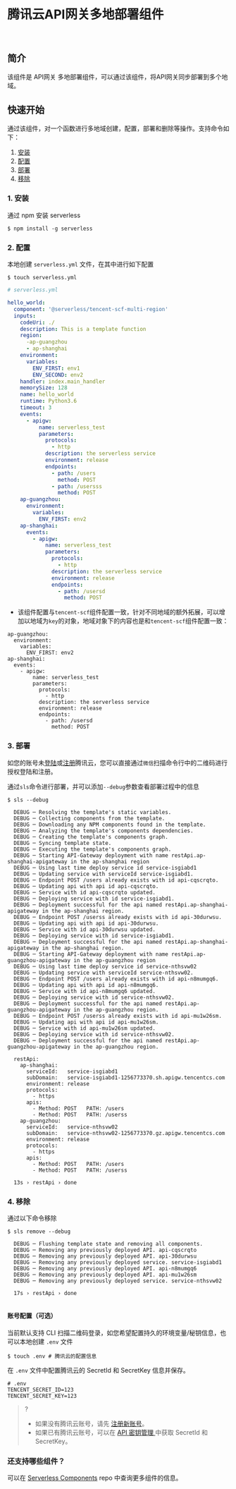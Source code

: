 # 腾讯云API网关多地部署组件

&nbsp;

## 简介

该组件是 API网关 多地部署组件，可以通过该组件，将API网关同步部署到多个地域。

## 快速开始

通过该组件，对一个函数进行多地域创建，配置，部署和删除等操作。支持命令如下：

1. [安装](#1-安装)
2. [配置](#2-配置)
3. [部署](#3-部署)
4. [移除](#4-移除)

### 1. 安装

通过 npm 安装 serverless

```console
$ npm install -g serverless
```

### 2. 配置

本地创建 `serverless.yml` 文件，在其中进行如下配置

```console
$ touch serverless.yml
```

```yml
# serverless.yml

hello_world:
  component: '@serverless/tencent-scf-multi-region'
  inputs:
    codeUri: ./
    description: This is a template function
    region: 
      -ap-guangzhou
      - ap-shanghai
    environment:
      variables:
        ENV_FIRST: env1
        ENV_SECOND: env2
    handler: index.main_handler
    memorySize: 128
    name: hello_world
    runtime: Python3.6
    timeout: 3
    events:
      - apigw:
          name: serverless_test
          parameters:
            protocols:
              - http
            description: the serverless service
            environment: release
            endpoints:
              - path: /users
                method: POST
              - path: /usersss
                method: POST
    ap-guangzhou:
      environment:
        variables:
          ENV_FIRST: env2
    ap-shanghai:
      events:
        - apigw:
            name: serverless_test
            parameters:
              protocols:
                - http
              description: the serverless service
              environment: release
              endpoints:
                - path: /usersd
                  method: POST

```

- 该组件配置与`tencent-scf`组件配置一致，针对不同地域的额外拓展，可以增加以地域为`key`的对象，地域对象下的内容也是和`tencent-scf`组件配置一致：

```text
ap-guangzhou:
  environment:
    variables:
      ENV_FIRST: env2
ap-shanghai:
  events:
    - apigw:
        name: serverless_test
        parameters:
          protocols:
            - http
          description: the serverless service
          environment: release
          endpoints:
            - path: /usersd
              method: POST
```

### 3. 部署

如您的账号未[登陆](https://cloud.tencent.com/login)或[注册](https://cloud.tencent.com/register)腾讯云，您可以直接通过`微信`扫描命令行中的二维码进行授权登陆和注册。

通过`sls`命令进行部署，并可以添加`--debug`参数查看部署过程中的信息

```
$ sls --debug
  
  DEBUG ─ Resolving the template's static variables.
  DEBUG ─ Collecting components from the template.
  DEBUG ─ Downloading any NPM components found in the template.
  DEBUG ─ Analyzing the template's components dependencies.
  DEBUG ─ Creating the template's components graph.
  DEBUG ─ Syncing template state.
  DEBUG ─ Executing the template's components graph.
  DEBUG ─ Starting API-Gateway deployment with name restApi.ap-shanghai-apigateway in the ap-shanghai region
  DEBUG ─ Using last time deploy service id service-isgiabd1
  DEBUG ─ Updating service with serviceId service-isgiabd1.
  DEBUG ─ Endpoint POST /users already exists with id api-cqscrqto.
  DEBUG ─ Updating api with api id api-cqscrqto.
  DEBUG ─ Service with id api-cqscrqto updated.
  DEBUG ─ Deploying service with id service-isgiabd1.
  DEBUG ─ Deployment successful for the api named restApi.ap-shanghai-apigateway in the ap-shanghai region.
  DEBUG ─ Endpoint POST /userss already exists with id api-30durwsu.
  DEBUG ─ Updating api with api id api-30durwsu.
  DEBUG ─ Service with id api-30durwsu updated.
  DEBUG ─ Deploying service with id service-isgiabd1.
  DEBUG ─ Deployment successful for the api named restApi.ap-shanghai-apigateway in the ap-shanghai region.
  DEBUG ─ Starting API-Gateway deployment with name restApi.ap-guangzhou-apigateway in the ap-guangzhou region
  DEBUG ─ Using last time deploy service id service-nthsvw02
  DEBUG ─ Updating service with serviceId service-nthsvw02.
  DEBUG ─ Endpoint POST /users already exists with id api-n8mumgq6.
  DEBUG ─ Updating api with api id api-n8mumgq6.
  DEBUG ─ Service with id api-n8mumgq6 updated.
  DEBUG ─ Deploying service with id service-nthsvw02.
  DEBUG ─ Deployment successful for the api named restApi.ap-guangzhou-apigateway in the ap-guangzhou region.
  DEBUG ─ Endpoint POST /userss already exists with id api-mu1w26sm.
  DEBUG ─ Updating api with api id api-mu1w26sm.
  DEBUG ─ Service with id api-mu1w26sm updated.
  DEBUG ─ Deploying service with id service-nthsvw02.
  DEBUG ─ Deployment successful for the api named restApi.ap-guangzhou-apigateway in the ap-guangzhou region.

  restApi: 
    ap-shanghai: 
      serviceId:   service-isgiabd1
      subDomain:   service-isgiabd1-1256773370.sh.apigw.tencentcs.com
      environment: release
      protocols: 
        - https
      apis: 
        - Method: POST	 PATH: /users
        - Method: POST	 PATH: /userss
    ap-guangzhou: 
      serviceId:   service-nthsvw02
      subDomain:   service-nthsvw02-1256773370.gz.apigw.tencentcs.com
      environment: release
      protocols: 
        - https
      apis: 
        - Method: POST	 PATH: /users
        - Method: POST	 PATH: /userss

  13s › restApi › done
```

### 4. 移除

通过以下命令移除

```
$ sls remove --debug

  DEBUG ─ Flushing template state and removing all components.
  DEBUG ─ Removing any previously deployed API. api-cqscrqto
  DEBUG ─ Removing any previously deployed API. api-30durwsu
  DEBUG ─ Removing any previously deployed service. service-isgiabd1
  DEBUG ─ Removing any previously deployed API. api-n8mumgq6
  DEBUG ─ Removing any previously deployed API. api-mu1w26sm
  DEBUG ─ Removing any previously deployed service. service-nthsvw02

  17s › restApi › done


```

#### 账号配置（可选）

当前默认支持 CLI 扫描二维码登录，如您希望配置持久的环境变量/秘钥信息，也可以本地创建 `.env` 文件

```console
$ touch .env # 腾讯云的配置信息
```

在 `.env` 文件中配置腾讯云的 SecretId 和 SecretKey 信息并保存。

```
# .env
TENCENT_SECRET_ID=123
TENCENT_SECRET_KEY=123
```

> ?
>
> - 如果没有腾讯云账号，请先 [注册新账号](https://cloud.tencent.com/register)。
> - 如果已有腾讯云账号，可以在 [API 密钥管理
>   ](https://console.cloud.tencent.com/cam/capi) 中获取 SecretId 和 SecretKey。

### 还支持哪些组件？

可以在 [Serverless Components](https://github.com/serverless/components) repo 中查询更多组件的信息。
